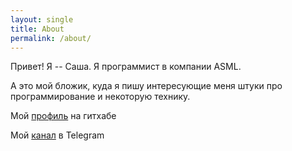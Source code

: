 ```yaml
---
layout: single
title: About
permalink: /about/
---
```


Привет! Я -- Саша. Я программист в компании ASML.

А это мой бложик, куда я пишу интересующие меня штуки про программирование и некоторую технику.

Мой [профиль](https://github.com/ramwoolf) на гитхабе

Мой [канал](https://t.me/ramwoolf_chn) в Telegram
